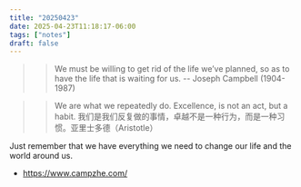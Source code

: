 ```yaml
---
title: "20250423"
date: 2025-04-23T11:18:17-06:00
tags: ["notes"]
draft: false
---
```


>> We must be willing to get rid of the life we’ve planned, so as to have the life that is waiting for us. -- Joseph Campbell (1904-1987)


>> We are what we repeatedly do. Excellence, is not an act, but a habit. 我们是我们反复做的事情，卓越不是一种行为，而是一种习惯。亚里士多德（Aristotle）

Just remember that we have everything we need to change our life and the world around us.
 
* https://www.campzhe.com/

